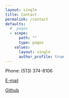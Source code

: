 ```yaml
---
layout: single
title: Contact
permalink: /contact
defaults:
  # _pages
  - scope:
      path: ""
      type: pages
    values:
      layout: single
      author_profile: true
---
```


Phone: (513) 374-8106

[E-mail](mailto:ps.musgrave+pages.io@gmail.com)

[Github](https://github.com/pmusgrave)